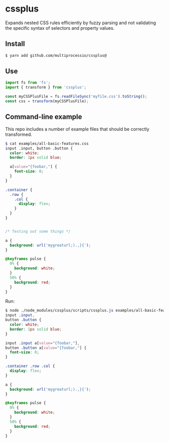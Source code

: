 # cssplus

Expands nested CSS rules efficiently by fuzzy parsing and not
validating the specific syntax of selectors and property values.

## Install

```bash
$ yarn add github.com/multiprocessio/cssplus@
```

## Use

```js
import fs from 'fs';
import { transform } from 'cssplus';

const myCSSPlusFile = fs.readFileSync('myfile.css').toString();
const css = transform(myCSSPlusFile);
```

## Command-line example

This repo includes a number of example files that should be correctly
transformed.

```scss
$ cat examples/all-basic-features.css
input .input, button .button {
  color: white;
  border: 1px solid blue;

  a[value="{foobar,"] {
    font-size: 0;
  }
}

.container {
  .row {
    .col {
      display: flex;
    }
  }
}


/* Testing out some things */

a {
  background: url('mygreaturl;).,}{');
}

@keyframes pulse {
  0% {
    background: white;
  }
  50% {
    background: red;
  }
}
```

Run:

```css
$ node ./node_modules/cssplus/scripts/cssplus.js examples/all-basic-features.css
input .input,
button .button {
  color: white;
  border: 1px solid blue;
}

input .input a[value="{foobar,"],
button .button a[value="{foobar,"] {
  font-size: 0;
}

.container .row .col {
  display: flex;
}

a {
  background: url('mygreaturl;).,}{');
}

@keyframes pulse {
  0% {
    background: white;
  }
  50% {
    background: red;
  }
}
```
